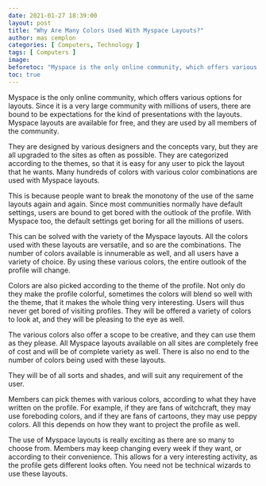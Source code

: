 ```yaml
---
date: 2021-01-27 18:39:00
layout: post
title: "Why Are Many Colors Used With Myspace Layouts?"
author: mas cemplon
categories: [ Computers, Technology ]
tags: [ Computers ]
image:
beforetoc: "Myspace is the only online community, which offers various options for layouts. Since it is a very large community with millions of users, there are bound to be expectations for the kind of presentations with the layouts.."
toc: true
---
```

Myspace is the only online community, which offers various options for layouts. Since it is a very large community with millions of users, there are bound to be expectations for the kind of presentations with the layouts. Myspace layouts are available for free, and they are used by all members of the community.

They are designed by various designers and the concepts vary, but they are all upgraded to the sites as often as possible. They are categorized according to the themes, so that it is easy for any user to pick the layout that he wants. Many hundreds of colors with various color combinations are used with Myspace layouts.

This is because people want to break the monotony of the use of the same layouts again and again. Since most communities normally have default settings, users are bound to get bored with the outlook of the profile. With Myspace too, the default settings get boring for all the millions of users. 

This can be solved with the variety of the Myspace layouts. All the colors used with these layouts are versatile, and so are the combinations. The number of colors available is innumerable as well, and all users have a variety of choice. By using these various colors, the entire outlook of the profile will change.

Colors are also picked according to the theme of the profile. Not only do they make the profile colorful, sometimes the colors will blend so well with the theme, that it makes the whole thing very interesting. Users will thus never get bored of visiting profiles. They will be offered a variety of colors to look at, and they will be pleasing to the eye as well.

The various colors also offer a scope to be creative, and they can use them as they please. All Myspace layouts available on all sites are completely free of cost and will be of complete variety as well. There is also no end to the number of colors being used with these layouts. 

They will be of all sorts and shades, and will suit any requirement of the user.

Members can pick themes with various colors, according to what they have written on the profile. For example, if they are fans of witchcraft, they may use foreboding colors, and if they are fans of cartoons, they may use peppy colors. All this depends on how they want to project the profile as well. 

The use of Myspace layouts is really exciting as there are so many to choose from. Members may keep changing every week if they want, or according to their convenience. This allows for a very interesting activity, as the profile gets different looks often. You need not be technical wizards to use these layouts.